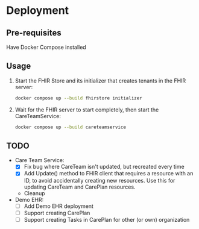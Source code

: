 # Deployment

## Pre-requisites
Have Docker Compose installed

## Usage
1. Start the FHIR Store and its initializer that creates tenants in the FHIR server:
    ```bash
    docker compose up --build fhirstore initializer
    ```
2. Wait for the FHIR server to start completely, then start the CareTeamService:
    ```bash
    docker compose up --build careteamservice
    ```

## TODO
- Care Team Service:
  - [x] Fix bug where CareTeam isn't updated, but recreated every time
  - [x] Add Update() method to FHIR client that requires a resource with an ID, to avoid accidentally creating new resources.
    Use this for updating CareTeam and CarePlan resources.
  - Cleanup
- Demo EHR:
  - [ ] Add Demo EHR deployment
  - [ ] Support creating CarePlan 
  - [ ] Support creating Tasks in CarePlan for other (or own) organization
